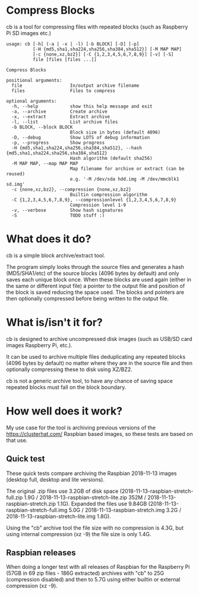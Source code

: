 # Compress Blocks

cb is a tool for compressing files with repeated blocks (such as Raspberry Pi SD images etc.)


```
usage: cb [-h] (-a | -x | -l) [-b BLOCK] [-D] [-p]
          [-H {md5,sha1,sha224,sha256,sha384,sha512}] [-M MAP MAP]
          [-c {none,xz,bz2}] [-C {1,2,3,4,5,6,7,8,9}] [-v] [-S]
          file [files [files ...]]

Compress Blocks

positional arguments:
  file                  In/output archive filename
  files                 Files to compress

optional arguments:
  -h, --help            show this help message and exit
  -a, --archive         Create archive
  -x, --extract         Extract archive
  -l, --list            List archive files
  -b BLOCK, --block BLOCK
                        Block size in bytes (default 4096)
  -D, --debug           Show LOTS of debug information
  -p, --progress        Show progress
  -H {md5,sha1,sha224,sha256,sha384,sha512}, --hash {md5,sha1,sha224,sha256,sha384,sha512}
                        Hash algorithm (default sha256)
  -M MAP MAP, --map MAP MAP
                        Map filename for archive or extract (can be reused)
                        e.g. '-M /dev/sda hdd.img -M /dev/mmcblk1 sd.img'
  -c {none,xz,bz2}, --compression {none,xz,bz2}
                        Builtin compression algorithm
  -C {1,2,3,4,5,6,7,8,9}, --compressionlevel {1,2,3,4,5,6,7,8,9}
                        Compression level 1-9
  -v, --verbose         Show hash signatures
  -S                    TODO stuff :)
```

# What does it do?

cb is a simple block archive/extract tool. 

The program simply looks through the source files and generates a hash (MD5/SHA1/etc) of the source blocks (4096 bytes by default) and only saves each unique block once. When these blocks are used again (either in the same or different input file) a pointer to the output file and position of the block is saved reducing the space used. The blocks and pointers are then optionally compressed before being written to the output file.

# What is/isn't it for?

cb is designed to archive uncompressed disk images (such as USB/SD card images Raspberry Pi, etc.).

It can be used to archive multiple files deduplicating any repeated blocks (4096 bytes by default) no matter where they are in the source file and then optionally compressing these to disk using XZ/BZ2.

cb is not a generic archive tool, to have any chance of saving space repeated blocks must fall on the block boundary.

# How well does it work?

My use case for the tool is archiving previous versions of the https://clusterhat.com/ Raspbian based images, so these tests are based on that use.

## Quick test

These quick tests compare archiving the Raspbian 2018-11-13 images (desktop full, desktop and lite versions).

The original .zip files use 3.2GB of disk space (2018-11-13-raspbian-stretch-full.zip 1.9G / 2018-11-13-raspbian-stretch-lite.zip 352M / 
2018-11-13-raspbian-stretch.zip 1.1G). Expanded the files use 9.84GB (2018-11-13-raspbian-stretch-full.img 5.0G / 2018-11-13-raspbian-stretch.img 3.2G / 2018-11-13-raspbian-stretch-lite.img 1.8G).

Using the "cb" archive tool the file size with no compression is 4.3G, but using internal compression (xz -9) the file size is only 1.4G.

## Raspbian releases

When doing a longer test with all releases of Raspbian for the Raspberry Pi (57GB in 69 zip files - 186G extracted) archives with "cb" to 25G (compression disabled) and then to 5.7G using either builtin or external compression (xz -9).
